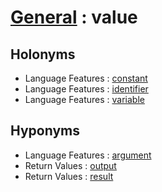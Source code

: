 # [General][1] : value

## Holonyms

  - Language Features : [constant](../..Programming_in_General/Language_Features/constant.md)
  - Language Features : [identifier](../../Programming_in_General/Language_Features/identifier.md)
  - Language Features : [variable](../../Programming_in_General/Language_Features/variable.md)

## Hyponyms

  - Language Features : [argument](../../Programming_in_General/Language_Features/argument.md)
  - Return Values : [output](../../Programming_in_General/Language_Values/output.md)
  - Return Values : [result](../../Programming_in_General/Language_Values/result.md)

[1]: README.md

